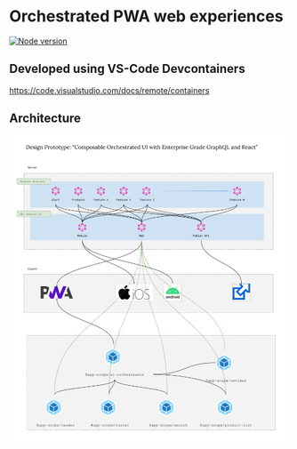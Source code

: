 # Orchestrated PWA web experiences

[![Node version](https://img.shields.io/badge/node-%3E%3D%2014.15.4-brightgreen)](http://nodejs.org/download/)

## Developed using VS-Code Devcontainers
https://code.visualstudio.com/docs/remote/containers

## Architecture

![image](.docs/arch.png)